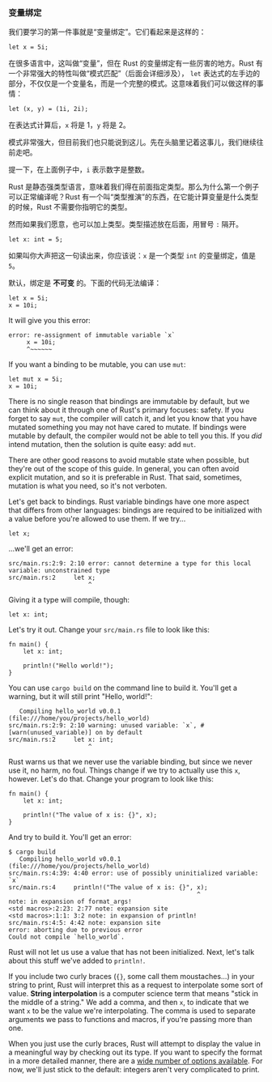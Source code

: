 ### 变量绑定

我们要学习的第一件事就是“变量绑定”。它们看起来是这样的：

```{rust}
let x = 5i;
```

在很多语言中，这叫做“变量”，但在 Rust 的变量绑定有一些厉害的地方。Rust 有一个非常强大的特性叫做“模式匹配”（后面会详细涉及）， `let` 表达式的左手边的部分，不仅仅是一个变量名，而是一个完整的模式。这意味着我们可以做这样的事情：

```{rust}
let (x, y) = (1i, 2i);
```
在表达式计算后，`x` 将是 1，`y` 将是 2。

模式非常强大，但目前我们也只能说到这儿。先在头脑里记着这事儿，我们继续往前走吧。

提一下，在上面例子中，`i` 表示数字是整数。

Rust 是静态强类型语言，意味着我们得在前面指定类型。那么为什么第一个例子可以正常编译呢？Rust 有一个叫“类型推演”的东西，在它能计算变量是什么类型的时候，Rust 不需要你指明它的类型。

然而如果我们愿意，也可以加上类型。类型描述放在后面，用冒号 `:` 隔开。

```{rust}
let x: int = 5;
```

如果叫你大声把这一句读出来，你应该说：`x` 是一个类型 `int` 的变量绑定，值是 `5`。

默认，绑定是 **不可变** 的。下面的代码无法编译： 

```{ignore}
let x = 5i;
x = 10i;
```

It will give you this error:

```{ignore,notrust}
error: re-assignment of immutable variable `x`
     x = 10i;
     ^~~~~~~
```

If you want a binding to be mutable, you can use `mut`:

```{rust}
let mut x = 5i;
x = 10i;
```

There is no single reason that bindings are immutable by default, but we can
think about it through one of Rust's primary focuses: safety. If you forget to
say `mut`, the compiler will catch it, and let you know that you have mutated
something you may not have cared to mutate. If bindings were mutable by
default, the compiler would not be able to tell you this. If you _did_ intend
mutation, then the solution is quite easy: add `mut`.

There are other good reasons to avoid mutable state when possible, but they're
out of the scope of this guide. In general, you can often avoid explicit
mutation, and so it is preferable in Rust. That said, sometimes, mutation is
what you need, so it's not verboten.

Let's get back to bindings. Rust variable bindings have one more aspect that
differs from other languages: bindings are required to be initialized with a
value before you're allowed to use them. If we try...

```{ignore}
let x;
```

...we'll get an error:

```{ignore}
src/main.rs:2:9: 2:10 error: cannot determine a type for this local variable: unconstrained type
src/main.rs:2     let x;
                      ^
```

Giving it a type will compile, though:

```{ignore}
let x: int;
```

Let's try it out. Change your `src/main.rs` file to look like this:

```{rust}
fn main() {
    let x: int;

    println!("Hello world!");
}
```

You can use `cargo build` on the command line to build it. You'll get a warning,
but it will still print "Hello, world!":

```{ignore,notrust}
   Compiling hello_world v0.0.1 (file:///home/you/projects/hello_world)
src/main.rs:2:9: 2:10 warning: unused variable: `x`, #[warn(unused_variable)] on by default
src/main.rs:2     let x: int;
                      ^
```

Rust warns us that we never use the variable binding, but since we never use it,
no harm, no foul. Things change if we try to actually use this `x`, however. Let's
do that. Change your program to look like this:

```{rust,ignore}
fn main() {
    let x: int;

    println!("The value of x is: {}", x);
}
```

And try to build it. You'll get an error:

```{bash}
$ cargo build
   Compiling hello_world v0.0.1 (file:///home/you/projects/hello_world)
src/main.rs:4:39: 4:40 error: use of possibly uninitialized variable: `x`
src/main.rs:4     println!("The value of x is: {}", x);
                                                    ^
note: in expansion of format_args!
<std macros>:2:23: 2:77 note: expansion site
<std macros>:1:1: 3:2 note: in expansion of println!
src/main.rs:4:5: 4:42 note: expansion site
error: aborting due to previous error
Could not compile `hello_world`.
```

Rust will not let us use a value that has not been initialized. Next, let's
talk about this stuff we've added to `println!`.

If you include two curly braces (`{}`, some call them moustaches...) in your
string to print, Rust will interpret this as a request to interpolate some sort
of value. **String interpolation** is a computer science term that means "stick
in the middle of a string." We add a comma, and then `x`, to indicate that we
want `x` to be the value we're interpolating. The comma is used to separate
arguments we pass to functions and macros, if you're passing more than one.

When you just use the curly braces, Rust will attempt to display the
value in a meaningful way by checking out its type. If you want to specify the
format in a more detailed manner, there are a [wide number of options
available](std/fmt/index.html). For now, we'll just stick to the default:
integers aren't very complicated to print.

